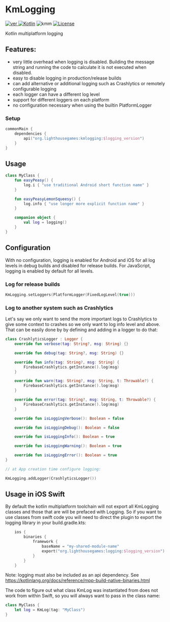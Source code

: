 # KmLogging
[ ![ver](https://img.shields.io/bintray/v/lighthousegames/multiplatform/kmlogging?color=blue&label=jcenter) ](https://bintray.com/lighthousegames/multiplatform/kmlogging/_latestVersion)
[![Kotlin](https://img.shields.io/badge/kotlin-1.4.20-blue.svg?logo=kotlin)](http://kotlinlang.org)
![kmm](https://img.shields.io/badge/multiplatform-Android%20iOS%20JS-blue)
[![License](https://img.shields.io/badge/license-Apache--2.0-blue)](http://www.apache.org/licenses/LICENSE-2.0)

Kotlin multiplatform logging

## Features:

* very little overhead when logging is disabled. Building the message string and running the code to calculate it is not executed when disabled.
* easy to disable logging in production/release builds
* can add alternative or additional logging such as Crashlytics or remotely configurable logging
* each logger can have a different log level
* support for different loggers on each platform
* no configuration necessary when using the builtin PlatformLogger

### Setup

```kotlin
commonMain {
    dependencies {
        api("org.lighthousegames:kmlogging:$logging_version")
    }
}
```

## Usage

```kotlin
class MyClass {
    fun easyPeasy() {
        log.i { "use traditional Android short function name" }
    }

    fun easyPeasyLemonSqueesy() {
        log.info { "use longer more explicit function name" }
    }

    companion object {
        val log = logging()
    }
}
```

## Configuration
With no configuration, logging is enabled for Android and iOS for all log levels in debug builds and disabled for release builds. For JavaScript, logging is enabled by default for all levels.

### Log for release builds
```kotlin
KmLogging.setLoggers(PlatformLogger(FixedLogLevel(true)))
```

### Log to another system such as Crashlytics
Let's say we only want to send the more important logs to Crashlytics to give some context to crashes so we only want to log info level and above. 
That can be easily done by by defining and adding in a logger to do that:

```kotlin
class CrashlyticsLogger : Logger {
    override fun verbose(tag: String?, msg: String) {}

    override fun debug(tag: String?, msg: String) {}

    override fun info(tag: String?, msg: String) {
        FirebaseCrashlytics.getInstance().log(msg)
    }

    override fun warn(tag: String?, msg: String, t: Throwable?) {
        FirebaseCrashlytics.getInstance().log(msg)
    }

    override fun error(tag: String?, msg: String, t: Throwable?) {
        FirebaseCrashlytics.getInstance().log(msg)
    }

    override fun isLoggingVerbose(): Boolean = false

    override fun isLoggingDebug(): Boolean = false

    override fun isLoggingInfo(): Boolean = true

    override fun isLoggingWarning(): Boolean = true

    override fun isLoggingError(): Boolean = true
}

// at App creation time configure logging:

KmLogging.addLogger(CrashlyticsLogger())
``` 


## Usage in iOS Swift 
By default the kotlin multiplatform toolchain will not export all KmLogging classes and those that are will be prefaced with Logging. 
So if you want to use classes from swift code you will need to direct the plugin to export the logging library in your build.gradle.kts:

```kotlin
    ios {
        binaries {
            framework {
                baseName = "my-shared-module-name"
                export("org.lighthousegames:logging:$logging_version")
            }
        }
    }
```
Note: logging must also be included as an api dependency. See https://kotlinlang.org/docs/reference/mpp-build-native-binaries.html

The code to figure out what class KmLog was instantiated from does not work from within Swift, so you will always want to pass in the class name:

```swift
class MyClass {
    let log = KmLog(tag: "MyClass")
}
```
